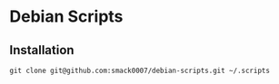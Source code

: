 # Debian Scripts

## Installation

```shell
git clone git@github.com:smack0007/debian-scripts.git ~/.scripts
```
